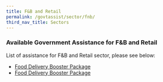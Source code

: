 ```yaml
---
title: F&B and Retail
permalink: /govtassist/sector/fnb/
third_nav_title: Sectors
---
```


### **Available Government Assistance for F&B and Retail**

List of assistance for F&B and Retail sector, please see below:
- <a target="_blank" href="https://go.gov.sg/fdbp">Food Delivery Booster Package</a>
- <a target="_blank" href="https://go.gov.sg/ebp">Food Delivery Booster Package</a>
